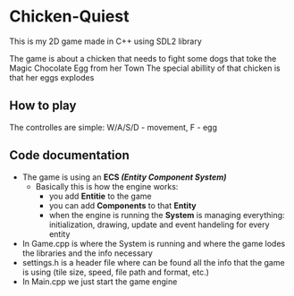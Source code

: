 # Chicken-Quiest
This is my 2D game made in C++ using SDL2 library

The game is about a chicken that needs to fight some dogs that toke the Magic Chocolate Egg from her Town
The special abillity of that chicken is that her eggs explodes

## How to play
The controlles are simple: W/A/S/D - movement, F - egg

## Code documentation
- The game is using an **ECS _(Entity Component System)_**
  - Basically this is how the engine works:
      - you add **Entitie** to the game
      - you can add **Components** to that **Entity**
      - when the engine is running the **System** is managing everything: initialization, drawing, update and event handeling for every entity
- In Game.cpp is where the System is running and where the game lodes the libraries and the info necessary
- settings.h is a header file where can be found all the info that the game is using (tile size, speed, file path and format, etc.)
- In Main.cpp we just start the game engine
